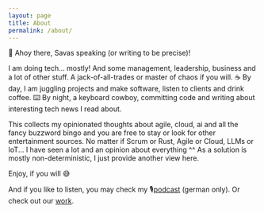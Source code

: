 ```yaml
---
layout: page
title: About
permalink: /about/
---
```


🚢 Ahoy there, Savas speaking (or writing to be precise)!

I am doing tech... mostly! And some management, leadership, business and a lot of other stuff. A jack-of-all-trades or master of chaos if you will.
☕ By day, I am juggling projects and make software, listen to clients and drink coffee. 
⌨️ By night, a keyboard cowboy, committing code and writing about interesting tech news I read about.

This collects my opinionated thoughts about agile, cloud, ai and all the fancy buzzword bingo and you are free to stay or look for other entertainment sources.
No matter if Scrum or Rust, Agile or Cloud, LLMs or IoT... I have seen a lot and an opinion about everything ^^
As a solution is mostly non-deterministic, I just provide another view here.

Enjoy, if you will 😅

And if you like to listen, you may check my 🎙️[podcast](https://www.spreaker.com/podcast/codebarn-digitalisierung-von-dev-bis-ops--5311109) (german only).
Or check out our [work](elipzis.com).
